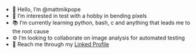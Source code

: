 - 👋 Hello, I’m @mattmikpope
- 👀 I’m interested in test with a hobby in bending pixels
- 📚 I’m currently learning python, bash, c and anything that leads me to the root cause
- ⚙️ I’m looking to collaborate on image analysis for automated testing
- 📠 Reach me through my [Linked Profile](https://www.linkedin.com/in/mattmikkelsenpope?lipi=urn%3Ali%3Apage%3Ad_flagship3_profile_view_base_contact_details%3BCVe36necTpOuFeNax%2FtePA%3D%3D)

<!---
mattmikpope/mattmikpope is a ✨ special ✨ repository because its `README.md` (this file) appears on your GitHub profile.
You can click the Preview link to take a look at your changes.
--->
